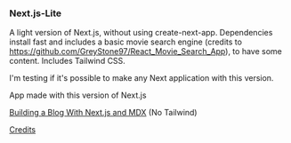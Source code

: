 ### Next.js-Lite

A light version of Next.js, without using create-next-app. Dependencies install fast and includes a basic movie search engine (credits to https://github.com/GreyStone97/React_Movie_Search_App), to have some content. Includes Tailwind CSS.

I'm testing if it's possible to make any Next application with this version.


App made with this version of Next.js

[Building a Blog With Next.js and MDX](https://github.com/garedan/pratice01-with-Next.js-Lite) (No Tailwind)

[Credits](https://blog.jetbrains.com/webstorm/2021/10/building-a-blog-with-next-js-and-mdx/) 